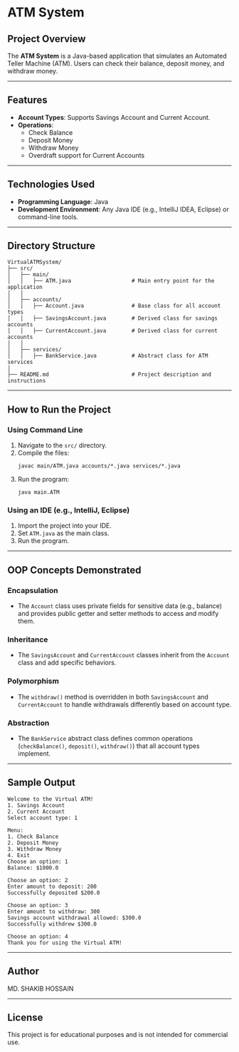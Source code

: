 # ATM System

## Project Overview
The **ATM System** is a Java-based application that simulates an Automated Teller Machine (ATM). Users can check their balance, deposit money, and withdraw money.

---

## Features
- **Account Types**: Supports Savings Account and Current Account.
- **Operations**:
  - Check Balance
  - Deposit Money
  - Withdraw Money
  - Overdraft support for Current Accounts

---

## Technologies Used
- **Programming Language**: Java
- **Development Environment**: Any Java IDE (e.g., IntelliJ IDEA, Eclipse) or command-line tools.

---

## Directory Structure
```
VirtualATMSystem/
├── src/
│   ├── main/
│   │   ├── ATM.java                   # Main entry point for the application
│   │
│   ├── accounts/
│   │   ├── Account.java               # Base class for all account types
│   │   ├── SavingsAccount.java        # Derived class for savings accounts
│   │   ├── CurrentAccount.java        # Derived class for current accounts
│   │
│   ├── services/
│   │   ├── BankService.java           # Abstract class for ATM services
│
├── README.md                          # Project description and instructions
```

---

## How to Run the Project

### Using Command Line
1. Navigate to the `src/` directory.
2. Compile the files:
   ```
   javac main/ATM.java accounts/*.java services/*.java
   ```
3. Run the program:
   ```
   java main.ATM
   ```

### Using an IDE (e.g., IntelliJ, Eclipse)
1. Import the project into your IDE.
2. Set `ATM.java` as the main class.
3. Run the program.

---

## OOP Concepts Demonstrated

### Encapsulation
- The `Account` class uses private fields for sensitive data (e.g., balance) and provides public getter and setter methods to access and modify them.

### Inheritance
- The `SavingsAccount` and `CurrentAccount` classes inherit from the `Account` class and add specific behaviors.

### Polymorphism
- The `withdraw()` method is overridden in both `SavingsAccount` and `CurrentAccount` to handle withdrawals differently based on account type.

### Abstraction
- The `BankService` abstract class defines common operations (`checkBalance()`, `deposit()`, `withdraw()`) that all account types implement.

---

## Sample Output
```
Welcome to the Virtual ATM!
1. Savings Account
2. Current Account
Select account type: 1

Menu:
1. Check Balance
2. Deposit Money
3. Withdraw Money
4. Exit
Choose an option: 1
Balance: $1000.0

Choose an option: 2
Enter amount to deposit: 200
Successfully deposited $200.0

Choose an option: 3
Enter amount to withdraw: 300
Savings account withdrawal allowed: $300.0
Successfully withdrew $300.0

Choose an option: 4
Thank you for using the Virtual ATM!
```

---

## Author
MD. SHAKIB HOSSAIN

---

## License
This project is for educational purposes and is not intended for commercial use.


